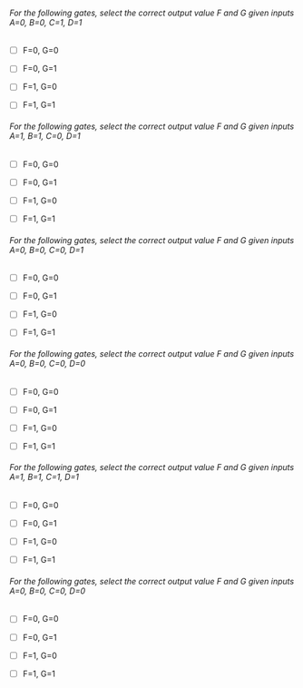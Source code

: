 ###### For the following gates, select the correct output value F and G given inputs A=0, B=0, C=1, D=1
- [ ] F=0, G=0
- [ ] F=0, G=1
- [ ] F=1, G=0
- [ ] F=1, G=1


###### For the following gates, select the correct output value F and G given inputs A=1, B=1, C=0, D=1
- [ ] F=0, G=0
- [ ] F=0, G=1
- [ ] F=1, G=0
- [ ] F=1, G=1


###### For the following gates, select the correct output value F and G given inputs A=0, B=0, C=0, D=1
- [ ] F=0, G=0
- [ ] F=0, G=1
- [ ] F=1, G=0
- [ ] F=1, G=1


###### For the following gates, select the correct output value F and G given inputs A=0, B=0, C=0, D=0
- [ ] F=0, G=0
- [ ] F=0, G=1
- [ ] F=1, G=0
- [ ] F=1, G=1


###### For the following gates, select the correct output value F and G given inputs A=1, B=1, C=1, D=1
- [ ] F=0, G=0
- [ ] F=0, G=1
- [ ] F=1, G=0
- [ ] F=1, G=1


###### For the following gates, select the correct output value F and G given inputs A=0, B=0, C=0, D=0
- [ ] F=0, G=0
- [ ] F=0, G=1
- [ ] F=1, G=0
- [ ] F=1, G=1


